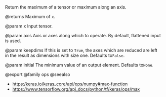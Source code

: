 Return the maximum of a tensor or maximum along an axis.

@returns
    Maximum of `x`.

@param x
Input tensor.

@param axis
Axis or axes along which to operate. By default, flattened input
is used.

@param keepdims
If this is set to `True`, the axes which are reduced are left
in the result as dimensions with size one. Defaults to`False`.

@param initial
The minimum value of an output element. Defaults to`None`.

@export
@family ops
@seealso
+ <https:/keras.io/keras_core/api/ops/numpy#max-function>
+ <https://www.tensorflow.org/api_docs/python/tf/keras/ops/max>
